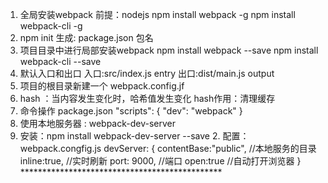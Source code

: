 1. 全局安装webpack 
前提：nodejs npm install webpack -g npm install webpack-cli -g 
2. npm init 生成: package.json 包名
 3. 项目目录中进行局部安装webpack npm install webpack --save npm install webpack-cli --save 
 4. 默认入口和出口 入口:src/index.js entry 出口:dist/main.js output 
 5. 项目的根目录新建一个
webpack.config.jf 
6. hash ：当内容发生变化时，哈希值发生变化 hash作用：清理缓存
 7. 命令操作 package.json "scripts": { "dev": "webpack" }
  8. 使用本地服务器 
  : webpack-dev-server
   1. 安装：npm install webpack-dev-server --save
    2. 配置：webpack.congfig.js devServer: { contentBase:"public", //本地服务的目录
inline:true,
 //实时刷新 port: 9000,
  //端口 open:true 
  //自动打开浏览器 } **********************************************